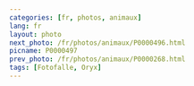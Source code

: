 ```yaml
---
categories: [fr, photos, animaux]
lang: fr
layout: photo
next_photo: /fr/photos/animaux/P0000496.html
picname: P0000497
prev_photo: /fr/photos/animaux/P0000268.html
tags: [Fotofalle, Oryx]
---
```

